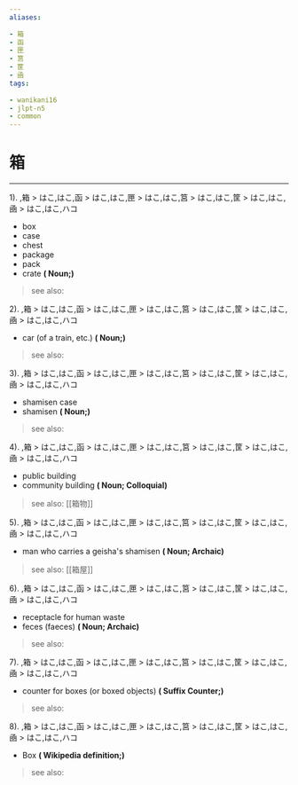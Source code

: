 ```yaml
---
aliases:
    
- 箱
- 函
- 匣
- 筥
- 筐
- 凾
tags:
    
- wanikani16
- jlpt-n5
- common
---
```


# 箱
---
1).
,箱 > はこ,はこ,函 > はこ,はこ,匣 > はこ,はこ,筥 > はこ,はこ,筐 > はこ,はこ,凾 > はこ,はこ,ハコ

- box
- case
- chest
- package
- pack
- crate
**( Noun;)**
> see also: 
            
2).
,箱 > はこ,はこ,函 > はこ,はこ,匣 > はこ,はこ,筥 > はこ,はこ,筐 > はこ,はこ,凾 > はこ,はこ,ハコ

- car (of a train, etc.)
**( Noun;)**
> see also: 
            
3).
,箱 > はこ,はこ,函 > はこ,はこ,匣 > はこ,はこ,筥 > はこ,はこ,筐 > はこ,はこ,凾 > はこ,はこ,ハコ

- shamisen case
- shamisen
**( Noun;)**
> see also: 
            
4).
,箱 > はこ,はこ,函 > はこ,はこ,匣 > はこ,はこ,筥 > はこ,はこ,筐 > はこ,はこ,凾 > はこ,はこ,ハコ

- public building
- community building
**( Noun; Colloquial)**
> see also:  [[箱物]]
            
5).
,箱 > はこ,はこ,函 > はこ,はこ,匣 > はこ,はこ,筥 > はこ,はこ,筐 > はこ,はこ,凾 > はこ,はこ,ハコ

- man who carries a geisha's shamisen
**( Noun; Archaic)**
> see also:  [[箱屋]]
            
6).
,箱 > はこ,はこ,函 > はこ,はこ,匣 > はこ,はこ,筥 > はこ,はこ,筐 > はこ,はこ,凾 > はこ,はこ,ハコ

- receptacle for human waste
- feces (faeces)
**( Noun; Archaic)**
> see also: 
            
7).
,箱 > はこ,はこ,函 > はこ,はこ,匣 > はこ,はこ,筥 > はこ,はこ,筐 > はこ,はこ,凾 > はこ,はこ,ハコ

- counter for boxes (or boxed objects)
**( Suffix Counter;)**
> see also: 
            
8).
,箱 > はこ,はこ,函 > はこ,はこ,匣 > はこ,はこ,筥 > はこ,はこ,筐 > はこ,はこ,凾 > はこ,はこ,ハコ

- Box
**( Wikipedia definition;)**
> see also: 
            